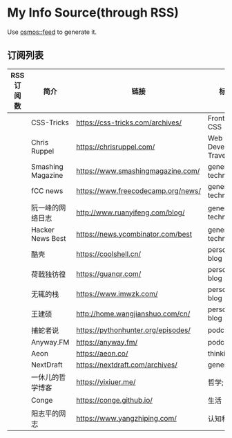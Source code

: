 # My Info Source(through RSS)

Use [osmos::feed](https://github.com/osmoscraft/osmosfeed) to generate it.

## 订阅列表

| RSS 订阅数 | 简介                | 链接                                 | 标签                      |
| ------- | ----------------- | ---------------------------------- | ----------------------- |
|         | CSS-Tricks        | https://css-tricks.com/archives/   | Front-end; CSS          |
|         | Chris Ruppel      | https://chrisruppel.com/           | Web Developer; Traveler |
|         | Smashing Magazine | https://www.smashingmagazine.com/  | general technology      |
|         | fCC news          | https://www.freecodecamp.org/news/ | general technology      |
|         | 阮一峰的网络日志          | http://www.ruanyifeng.com/blog/    | general technology      |
|         | Hacker News Best  | https://news.ycombinator.com/best  | general technology      |
|         | 酷壳                | https://coolshell.cn/              | personal blog           |
|         | 荷戟独彷徨             | https://guanqr.com/                | personal blog           |
|         | 无辄的栈              | https://www.imwzk.com/             | personal blog           |
|         | 王建硕               | http://home.wangjianshuo.com/cn/   | personal blog           |
|         | 捕蛇者说              | https://pythonhunter.org/episodes/ | podcast                 |
|         | Anyway.FM         | https://anyway.fm/                 | podcast                 |
|         | Aeon              | https://aeon.co/                   | thinking                |
|         | NextDraft         | https://nextdraft.com/archives/    | general                 |
|         | 一休儿的哲学博客          | https://yixiuer.me/                | 哲学; 思想                  |
|         | Conge             | https://conge.github.io/           | 生活                      |
|         | 阳志平的网志            | https://www.yangzhiping.com/       | 认知科学                    |
